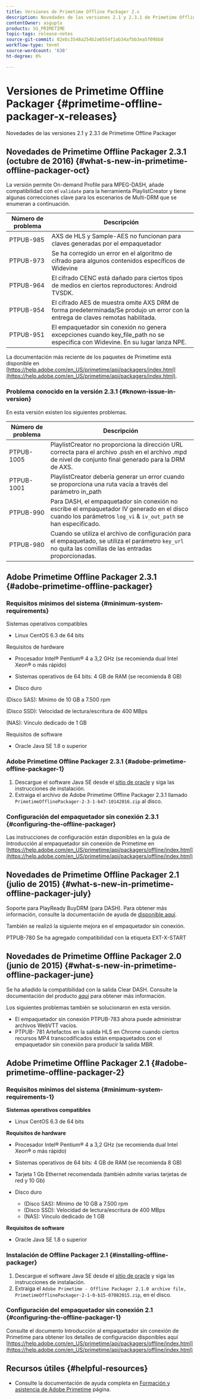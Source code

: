 ```yaml
---
title: Versiones de Primetime Offline Packager 2.x
description: Novedades de las versiones 2.1 y 2.3.1 de Primetime Offline Packager
contentOwner: asgupta
products: SG_PRIMETIME
topic-tags: release-notes
source-git-commit: 02ebc3548a254b2a6554f1ab34afbb3ea5f09bb8
workflow-type: tm+mt
source-wordcount: '638'
ht-degree: 0%

---
```


# Versiones de Primetime Offline Packager {#primetime-offline-packager-x-releases}

Novedades de las versiones 2.1 y 2.3.1 de Primetime Offline Packager

## Novedades de Primetime Offline Packager 2.3.1 (octubre de 2016)  {#what-s-new-in-primetime-offline-packager-oct}

La versión permite On-demand Profile para MPEG-DASH, añade compatibilidad con el `validate` para la herramienta PlaylistCreator y tiene algunas correcciones clave para los escenarios de Multi-DRM que se enumeran a continuación.

| **Número de problema** | **Descripción** |
|---|---|
| PTPUB-985 | AXS de HLS y Sample-AES no funcionan para claves generadas por el empaquetador |
| PTPUB-973 | Se ha corregido un error en el algoritmo de cifrado para algunos contenidos específicos de Widevine |
| PTPUB-964 | El cifrado CENC está dañado para ciertos tipos de medios en ciertos reproductores: Android TVSDK. |
| PTPUB-954 | El cifrado AES de muestra omite AXS DRM de forma predeterminada/Se produjo un error con la entrega de claves remotas habilitada. |
| PTPUB-951 | El empaquetador sin conexión no genera excepciones cuando key_file_path no se especifica con Widevine. En su lugar lanza NPE. |

La documentación más reciente de los paquetes de Primetime está disponible en [https://help.adobe.com/en_US/primetime/api/packagers/index.html](https://help.adobe.com/en_US/primetime/api/packagers/index.html).

### Problema conocido en la versión 2.3.1 {#known-issue-in-version}

En esta versión existen los siguientes problemas.

| **Número de problema** | **Descripción** |
|---|---|
| PTPUB-1005 | PlaylistCreator no proporciona la dirección URL correcta para el archivo .pssh en el archivo .mpd de nivel de conjunto final generado para la DRM de AXS. |
| PTPUB-1001 | PlaylistCreator debería generar un error cuando se proporciona una ruta vacía a través del parámetro in_path |
| PTPUB-990 | Para DASH, el empaquetador sin conexión no escribe el empaquetador IV generado en el disco cuando los parámetros `log_vi` &amp; `iv_out_path` se han especificado. |
| PTPUB-980 | Cuando se utiliza el archivo de configuración para el empaquetado, se utiliza el parámetro `key_url` no quita las comillas de las entradas proporcionadas. |

## Adobe Primetime Offline Packager 2.3.1 {#adobe-primetime-offline-packager}

### Requisitos mínimos del sistema {#minimum-system-requirements}

Sistemas operativos compatibles

* Linux CentOS 6.3 de 64 bits

Requisitos de hardware

* Procesador Intel® Pentium® 4 a 3,2 GHz (se recomienda dual Intel Xeon® o más rápido)

* Sistemas operativos de 64 bits: 4 GB de RAM (se recomienda 8 GB)

* Disco duro

(Disco SAS): Mínimo de 10 GB a 7.500 rpm

(Disco SSD): Velocidad de lectura/escritura de 400 MBps

(NAS): Vínculo dedicado de 1 GB

Requisitos de software

* Oracle Java SE 1.8 o superior

### Adobe Primetime Offline Packager 2.3.1 {#adobe-primetime-offline-packager-1}

1. Descargue el software Java SE desde el [sitio de oracle](https://www.oracle.com/technetwork/java/javase/downloads/index.html) y siga las instrucciones de instalación.
1. Extraiga el archivo de Adobe Primetime Offline Packager 2.3.1 llamado `PrimetimeOfflinePackager-2-3-1-b47-10142016.zip` al disco.

### Configuración del empaquetador sin conexión 2.3.1 {#configuring-the-offline-packager}

Las instrucciones de configuración están disponibles en la guía de Introducción al empaquetador sin conexión de Primetime en [https://help.adobe.com/en_US/primetime/api/packagers/offline/index.html](https://help.adobe.com/en_US/primetime/api/packagers/offline/index.html)

## Novedades de Primetime Offline Packager 2.1 (julio de 2015) {#what-s-new-in-primetime-offline-packager-july}

Soporte para PlayReady BuyDRM (para DASH). Para obtener más información, consulte la documentación de ayuda de [disponible aquí](https://help.adobe.com/en_US/primetime/api/packagers/offline/index.html).

También se realizó la siguiente mejora en el empaquetador sin conexión.

PTPUB-780 Se ha agregado compatibilidad con la etiqueta EXT-X-START

## Novedades de Primetime Offline Packager 2.0 (junio de 2015) {#what-s-new-in-primetime-offline-packager-june}

Se ha añadido la compatibilidad con la salida Clear DASH. Consulte la documentación del producto [aquí](https://help.adobe.com/en_US/primetime/api/packagers/offline/index.html) para obtener más información.

Los siguientes problemas también se solucionaron en esta versión.

* El empaquetador sin conexión PTPUB-783 ahora puede administrar archivos WebVTT vacíos.
* PTPUB- 781 Artefactos en la salida HLS en Chrome cuando ciertos recursos MP4 transcodificados están empaquetados con el empaquetador sin conexión para producir la salida MBR.

## Adobe Primetime Offline Packager 2.1 {#adobe-primetime-offline-packager-2}

### Requisitos mínimos del sistema {#minimum-system-requirements-1}

**Sistemas operativos compatibles**

* Linux CentOS 6.3 de 64 bits

**Requisitos de hardware**

* Procesador Intel® Pentium® 4 a 3,2 GHz (se recomienda dual Intel Xeon® o más rápido)

* Sistemas operativos de 64 bits: 4 GB de RAM (se recomienda 8 GB)

* Tarjeta 1 Gb Ethernet recomendada (también admite varias tarjetas de red y 10 Gb)

* Disco duro

   * (Disco SAS): Mínimo de 10 GB a 7.500 rpm
   * (Disco SSD): Velocidad de lectura/escritura de 400 MBps
   * (NAS): Vínculo dedicado de 1 GB

**Requisitos de software**

* Oracle Java SE 1.8 o superior

### Instalación de Offline Packager 2.1 {#installing-offline-packager}

1. Descargue el software Java SE desde el [sitio de oracle](https://www.oracle.com/technetwork/java/javase/downloads/index.html) y siga las instrucciones de instalación.
1. Extraiga el `Adobe Primetime - Offline Packager 2.1.0 archive file, PrimetimeOfflinePackager-2-1-0-b15-07082015.zip`, en el disco.

### Configuración del empaquetador sin conexión 2.1 {#configuring-the-offline-packager-1}

Consulte el documento Introducción al empaquetador sin conexión de Primetime para obtener los detalles de configuración disponibles aquí [https://help.adobe.com/en_US/primetime/api/packagers/offline/index.html](https://help.adobe.com/en_US/primetime/api/packagers/offline/index.html)

## Recursos útiles {#helpful-resources}

* Consulte la documentación de ayuda completa en [Formación y asistencia de Adobe Primetime](https://helpx.adobe.com/support/primetime.html) página.

